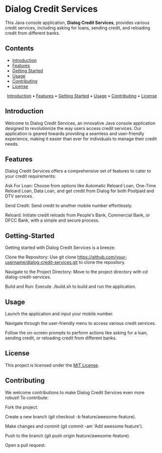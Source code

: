  <h1>Dialog Credit Services</h1>

<p>This Java console application, <strong>Dialog Credit Services</strong>, provides various credit services, including asking for loans, sending credit, and reloading credit from different banks.</p>


<h2>Contents</h2>
<ul>
        <li><a href="#introduction">Introduction</a></li>
        <li><a href="#features">Features</a></li>
        <li><a href="#getting-started">Getting Started</a></li>
        <li><a href="#usage">Usage</a></li>
        <li><a href="#contributing">Contributing</a></li>
        <li><a href="#license">License</a></li>
</ul>

<p align="center">
  <a href="#introduction">Introduction</a> •
  <a href="#features">Features</a> •
  <a href="#getting-started">Getting Started</a> •
  <a href="#usage">Usage</a> •
  <a href="#contributing">Contributing</a> •
  <a href="#license">License</a> 
</p>

<h2>Introduction</h2>
 <p>Welcome to Dialog Credit Services, an innovative Java console application designed to revolutionize the way users access credit services. Our application is geared towards providing a seamless and user-friendly experience, making it easier than ever for individuals to manage their credit needs.</p>

<h2>Features</h2>
<p>Dialog Credit Services offers a comprehensive set of features to cater to your credit requirements:

Ask For Loan: Choose from options like Automatic Reloard Loan, One-Time Reloard Loan, Data Loan, and get credit from Dialog for both Postpaid and DTV services.

Send Credit: Send credit to another mobile number effortlessly.

Reloard: Initiate credit reloads from People's Bank, Commercial Bank, or DFCC Bank, with a simple and secure process.</p>


<h2>Getting-Started</h2>
<p>Getting started with Dialog Credit Services is a breeze:

Clone the Repository: Use git clone https://github.com/your-username/dialog-credit-services.git to clone the repository.

Navigate to the Project Directory: Move to the project directory with cd dialog-credit-services.

Build and Run: Execute ./build.sh to build and run the application.</p>


<h2>Usage</h2>
<p>Launch the application and input your mobile number.

Navigate through the user-friendly menu to access various credit services.

Follow the on-screen prompts to perform actions like asking for a loan, sending credit, or reloading credit from different banks.</p>


<h2>License</h2>

<p>This project is licensed under the <a href="LICENSE">MIT License</a>.</p>

<h2>Contributing</h2>
<p>We welcome contributions to make Dialog Credit Services even more robust! To contribute:

Fork the project.

Create a new branch (git checkout -b feature/awesome-feature).

Make changes and commit (git commit -am 'Add awesome feature').

Push to the branch (git push origin feature/awesome-feature).

Open a pull request.</p>



